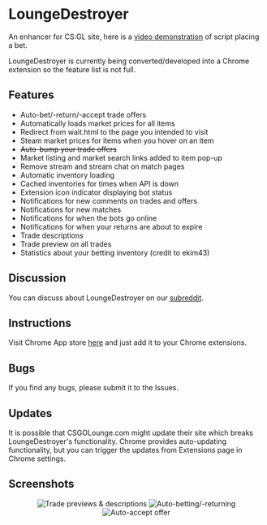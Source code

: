 LoungeDestroyer
==============

An enhancer for CS:GL site, here is a [video demonstration](http://youtu.be/JT2a4h35o90) of script placing a bet.

LoungeDestroyer is currently being converted/developed into a Chrome extension so the feature list is not full.

## Features
* Auto-bet/-return/-accept trade offers
* Automatically loads market prices for all items
* Redirect from wait.html to the page you intended to visit
* Steam market prices for items when you hover on an item
* ~~Auto-bump your trade offers~~
* Market listing and market search links added to item pop-up
* Remove stream and stream chat on match pages
* Automatic inventory loading
* Cached inventories for times when API is down
* Extension icon indicator displaying bot status
* Notifications for new comments on trades and offers
* Notifications for new matches
* Notifications for when the bots go online
* Notifications for when your returns are about to expire
* Trade descriptions
* Trade preview on all trades
* Statistics about your betting inventory (credit to ekim43)

## Discussion
You can discuss about LoungeDestroyer on our [subreddit](http://www.reddit.com/r/loungedestroyer/).

## Instructions
Visit Chrome App store [here](https://chrome.google.com/webstore/detail/loungedestroyer/ghahcnmfjfckcedfajbhekgknjdplfcl) and just add it to your Chrome extensions.

## Bugs
If you find any bugs, please submit it to the Issues.

## Updates
It is possible that CSGOLounge.com might update their site which breaks LoungeDestroyer's functionality. Chrome provides auto-updating functionality, but you can trigger the updates from Extensions page in Chrome settings.

## Screenshots

<p align="center" style="text-align: center">
<img alt="Trade previews & descriptions" src="http://i.imgur.com/CpYE0lB.png">
<img style="margin 0 10px" alt="Auto-betting/-returning" src="http://i.imgur.com/lBzcM8V.png">
<img style="margin: 0 10px" alt="Auto-accept offer" src="http://i.imgur.com/vhhKvb8.png">
</p>